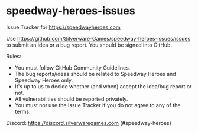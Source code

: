 # speedway-heroes-issues

Issue Tracker for https://speedwayheroes.com

Use https://github.com/Silverware-Games/speedway-heroes-issues/issues to submit an idea or a bug report. You should be signed into GitHub.

Rules:

* You must follow GitHub Community Guidelines.
* The bug reports/ideas should be related to Speedway Heroes and Speedway Heroes only.
* It's up to us to decide whether (and when) accept the idea/bug report or not.
* All vulnerabilities should be reported privately.
* You must not use the Issue Tracker if you do not agree to any of the terms.

Discord: https://discord.silverwaregames.com (#speedway-heroes)
